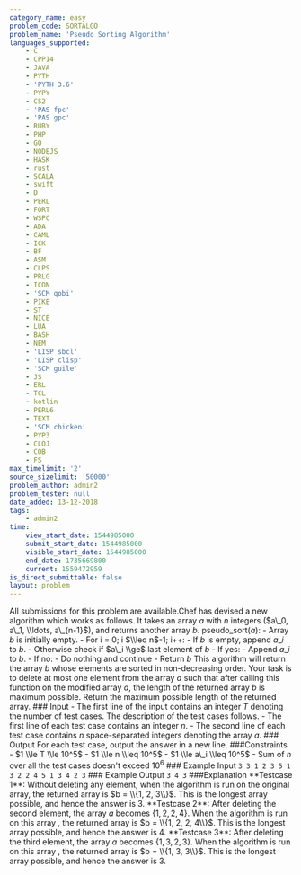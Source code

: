 ```yaml
---
category_name: easy
problem_code: SORTALGO
problem_name: 'Pseudo Sorting Algorithm'
languages_supported:
    - C
    - CPP14
    - JAVA
    - PYTH
    - 'PYTH 3.6'
    - PYPY
    - CS2
    - 'PAS fpc'
    - 'PAS gpc'
    - RUBY
    - PHP
    - GO
    - NODEJS
    - HASK
    - rust
    - SCALA
    - swift
    - D
    - PERL
    - FORT
    - WSPC
    - ADA
    - CAML
    - ICK
    - BF
    - ASM
    - CLPS
    - PRLG
    - ICON
    - 'SCM qobi'
    - PIKE
    - ST
    - NICE
    - LUA
    - BASH
    - NEM
    - 'LISP sbcl'
    - 'LISP clisp'
    - 'SCM guile'
    - JS
    - ERL
    - TCL
    - kotlin
    - PERL6
    - TEXT
    - 'SCM chicken'
    - PYP3
    - CLOJ
    - COB
    - FS
max_timelimit: '2'
source_sizelimit: '50000'
problem_author: admin2
problem_tester: null
date_added: 13-12-2018
tags:
    - admin2
time:
    view_start_date: 1544985000
    submit_start_date: 1544985000
    visible_start_date: 1544985000
    end_date: 1735669800
    current: 1559472959
is_direct_submittable: false
layout: problem
---
```

All submissions for this problem are available.Chef has devised a new algorithm which works as follows. It takes an array $a$ with $n$ integers ($a\_0, a\_1, \\ldots, a\_{n-1}$), and returns another array $b$. pseudo\_sort($a$): - Array $b$ is initially empty. - For i = 0; i $\\leq n$-1; i++: - If $b$ is empty, append $a\_i$ to $b$. - Otherwise check if $a\_i \\ge$ last element of $b$ - If yes: - Append $a\_i$ to $b$. - If no: - Do nothing and continue - Return $b$ This algorithm will return the array $b$ whose elements are sorted in non-decreasing order. Your task is to delete at most one element from the array $a$ such that after calling this function on the modified array $a$, the length of the returned array $b$ is maximum possible. Return the maximum possible length of the returned array. ### Input - The first line of the input contains an integer $T$ denoting the number of test cases. The description of the test cases follows. - The first line of each test case contains an integer $n$. - The second line of each test case contains $n$ space-separated integers denoting the array $a$. ### Output For each test case, output the answer in a new line. ###Constraints - $1 \\le T \\le 10^5$ - $1 \\le n \\leq 10^5$ - $1 \\le a\_i \\leq 10^5$ - Sum of $n$ over all the test cases doesn't exceed $10^6$ ### Example Input ``` 3 3 1 2 3 5 1 3 2 2 4 5 1 3 4 2 3 ``` ### Example Output ``` 3 4 3 ``` ###Explanation \*\*Testcase 1\*\*: Without deleting any element, when the algorithm is run on the original array, the returned array is $b = \\{1, 2, 3\\}$. This is the longest array possible, and hence the answer is 3. \*\*Testcase 2\*\*: After deleting the second element, the array $a$ becomes {$1, 2, 2, 4$}. When the algorithm is run on this array , the returned array is $b = \\{1, 2, 2, 4\\}$. This is the longest array possible, and hence the answer is 4. \*\*Testcase 3\*\*: After deleting the third element, the array $a$ becomes {$1, 3, 2, 3$}. When the algorithm is run on this array , the returned array is $b = \\{1, 3, 3\\}$. This is the longest array possible, and hence the answer is 3.
